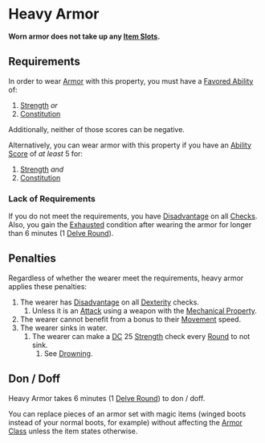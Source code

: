# Heavy Armor

**Worn armor does not take up any [Item Slots](../../../../Player%20Characters/Derived%20Statistics/Item%20Slots.md).**

## Requirements

In order to wear [Armor](../Armor.md) with this property, you must have a [Favored Ability](../../../Player%20Characters/Backgrounds/Favored%20Ability.md) of:

1. [Strength](../../../Player%20Characters/Abilities/Strength.md) *or*
2. [Constitution](../../../Player%20Characters/Abilities/Constitution.md)

Additionally, neither of those scores can be negative.

Alternatively, you can wear armor with this property if you have an [Ability Score](../../../Player%20Characters/Abilities/Ability%20Scores.md) of *at least* 5 for:

1. [Strength](../../../Player%20Characters/Abilities/Strength.md) *and*
2. [Constitution](../../../Player%20Characters/Abilities/Constitution.md)

### Lack of Requirements

If you do not meet the requirements, you have [Disadvantage](../../../Game%20Procedures/Die%20Rolling%20Mechanics/Disadvantage.md) on all [Checks](../../../Game%20Procedures/Core%20Procedures/Check.md). Also, you gain the [Exhausted](../../../Game%20Procedures/Conditions/Exhausted.md) condition after wearing the armor for longer than 6 minutes (1 [Delve Round](../../../Game%20Procedures/Core%20Procedures/Round.md#Delve%20Round)).

## Penalties

Regardless of whether the wearer meet the requirements, heavy armor applies these penalties:

1. The wearer has [Disadvantage](../../../Game%20Procedures/Die%20Rolling%20Mechanics/Disadvantage.md) on all [Dexterity](../../../Player%20Characters/Abilities/Dexterity.md) checks.
	1. Unless it is an [Attack](../../../Game%20Procedures/Combat/Attack.md) using a weapon with the [Mechanical Property](../../Weapon%20Properties/Mechanical%20Property.md).
2. The wearer cannot benefit from a bonus to their [Movement](../../../Game%20Procedures/Combat/Movement.md) speed.
3. The wearer sinks in water.
	1. The wearer can make a [DC](../../../Game%20Procedures/Core%20Procedures/DC.md) 25 [Strength](../../../Player%20Characters/Abilities/Strength.md) check every [Round](../../../Game%20Procedures/Core%20Procedures/Round.md) to not sink.
		1. See [Drowning](../../../Game%20Procedures/Hazards/Elemental%20Hazards.md#Drowning).

## Don / Doff

Heavy Armor takes 6 minutes (1 [Delve Round](../../../Game%20Procedures/Core%20Procedures/Round.md#Delve%20Round)) to don / doff.

You can replace pieces of an armor set with magic items (winged boots instead of your normal boots, for example) without affecting the [Armor Class](../../../../Player%20Characters/Derived%20Statistics/Armor%20Class.md) unless the item states otherwise.
